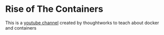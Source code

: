# Rise of The Containers

This is a [youtube channel](https://www.youtube.com/channel/UCcBZMVy-W6LZm5cMAbfgTRQ) created by thoughtworks to teach about docker and containers

